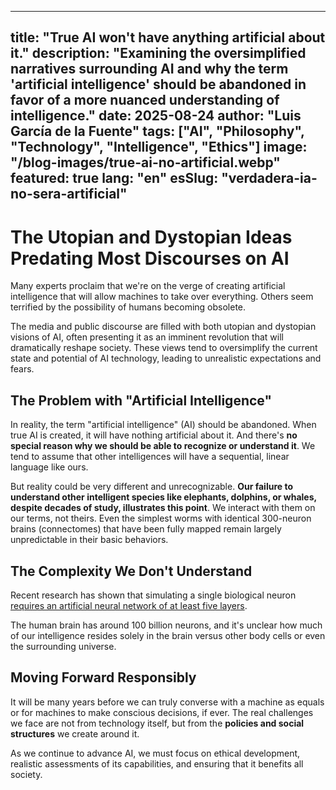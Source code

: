 
---
title: "True AI won't have anything artificial about it."
description: "Examining the oversimplified narratives surrounding AI and why the term 'artificial intelligence' should be abandoned in favor of a more nuanced understanding of intelligence."
date: 2025-08-24
author: "Luis García de la Fuente"
tags: ["AI", "Philosophy", "Technology", "Intelligence", "Ethics"]
image: "/blog-images/true-ai-no-artificial.webp"
featured: true
lang: "en"
esSlug: "verdadera-ia-no-sera-artificial"
---

# The Utopian and Dystopian Ideas Predating Most Discourses on AI

Many experts proclaim that we're on the verge of creating artificial intelligence that will allow machines to take over everything. Others seem terrified by the possibility of humans becoming obsolete.

The media and public discourse are filled with both utopian and dystopian visions of AI, often presenting it as an imminent revolution that will dramatically reshape society. These views tend to oversimplify the current state and potential of AI technology, leading to unrealistic expectations and fears.

## The Problem with "Artificial Intelligence"

In reality, the term "artificial intelligence" (AI) should be abandoned. When true AI is created, it will have nothing artificial about it. And there's **no special reason why we should be able to recognize or understand it**. We tend to assume that other intelligences will have a sequential, linear language like ours.

But reality could be very different and unrecognizable. **Our failure to understand other intelligent species like elephants, dolphins, or whales, despite decades of study, illustrates this point**. We interact with them on our terms, not theirs. Even the simplest worms with identical 300-neuron brains (connectomes) that have been fully mapped remain largely unpredictable in their basic behaviors.

## The Complexity We Don't Understand

Recent research has shown that simulating a single biological neuron <a href="https://forum.effectivealtruism.org/posts/h7Rj8Y8YWZccYMy5J/it-takes-5-layers-and-1000-artificial-neurons-to-simulate-arequires" target="_blank" rel="nofollow">requires an artificial neural network of at least five layers</a>. 

The human brain has around 100 billion neurons, and it's unclear how much of our intelligence resides solely in the brain versus other body cells or even the surrounding universe.

## Moving Forward Responsibly

It will be many years before we can truly converse with a machine as equals or for machines to make conscious decisions, if ever. The real challenges we face are not from technology itself, but from the **policies and social structures** we create around it.

As we continue to advance AI, we must focus on ethical development, realistic assessments of its capabilities, and ensuring that it benefits all society.